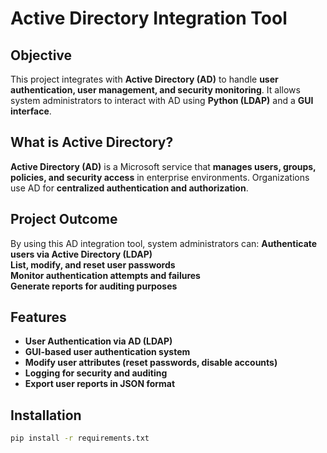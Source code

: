 # Active Directory Integration Tool

## **Objective**
This project integrates with **Active Directory (AD)** to handle **user authentication, user management, and security monitoring**. It allows system administrators to interact with AD using **Python (LDAP)** and a **GUI interface**.

## **What is Active Directory?**
**Active Directory (AD)** is a Microsoft service that **manages users, groups, policies, and security access** in enterprise environments. Organizations use AD for **centralized authentication and authorization**.

## **Project Outcome**
By using this AD integration tool, system administrators can:
**Authenticate users via Active Directory (LDAP)**  
**List, modify, and reset user passwords**  
**Monitor authentication attempts and failures**  
**Generate reports for auditing purposes**  

## **Features**
- **User Authentication via AD (LDAP)**
- **GUI-based user authentication system**
- **Modify user attributes (reset passwords, disable accounts)**
- **Logging for security and auditing**
- **Export user reports in JSON format**

## **Installation**
```bash
pip install -r requirements.txt
